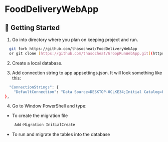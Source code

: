 # FoodDeliveryWebApp

## 🏃 Getting Started

1. Go into directory where you plan on keeping project and run.

```bash
  git fork https://github.com/thasocheat/FoodDeliveryWebApp
  or git clone [https://github.com/thasocheat/GroopRunWebApp.git](https://github.com/thasocheat/FoodDeliveryWebApp)
```

2. Create a local database.


3. Add connection string to app appsettings.json. It will look something like this:
```bash
  "ConnectionStrings": {
    "DefaultConnection": "Data Source=DESKTOP-0CLKE34;Initial Catalog=FoodDeliveryWebApp;User ID=sa;Password=123;Connect Timeout=30;Encrypt=True;Trust Server Certificate=True;Application Intent=ReadWrite;Multi   Subnet Failover=False"
},
```

4. Go to Window PowerShell and type:

- To create the migration file
   ```bash
    Add-Migration InitialCreate 
   ```
- To run and migrate the tables into the database
